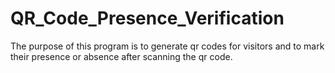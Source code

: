 # QR_Code_Presence_Verification
The purpose of this program is to generate qr codes for visitors and to mark their presence or absence after scanning the qr code.
